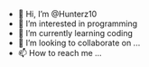 - 👋 Hi, I’m @Hunterz10
- 👀 I’m interested in programming
- 🌱 I’m currently learning coding
- 💞️ I’m looking to collaborate on ...
- 📫 How to reach me ...

<!---
Hunterz10/Hunterz10 is a ✨ special ✨ repository because its `README.md` (this file) appears on your GitHub profile.
You can click the Preview link to take a look at your changes.
--->

